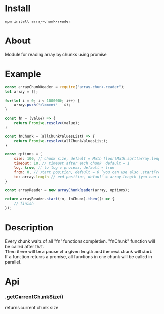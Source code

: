 # Install
`npm install array-chunk-reader`

# About
Module for reading array by chunks using promise

# Example
```js
const arrayChunkReader = require("array-chunk-reader");
let array = [];

for(let i = 0; i < 1000000; i++) {
    array.push("element" + i);
}

const fn = (value) => {
    return Promise.resolve(value);
}

const fnChunk = (allChunkValuesList) => {
    return Promise.resolve(allChunkValuesList);
}

const options = {
    size: 100, // chunk size, default = Math.floor(Math.sqrt(array.length))
    timeout: 10, // timeout after each chunk, default = 1
    log: true, // to log a process, default = true
    from: 0, // start position, default = 0 (you can use also .startFrom)
    to: array.length // end position, default = array.length (you can use also .readTo)
}

const arrayReader = new arrayChunkReader(array, options);

return arrayReader.start(fn, fnChunk).then(() => {
    // finish
});
```

# Description  
Every chunk waits of all "fn" functions completion. "fnChunk" function will be called after that.  
Then there will be a pause of a given length and the next chunk will start.  
If a function returns a promise, all functions in one chunk will be called in parallel.  

# Api
### .getCurrentChunkSize()
returns current chunk size
